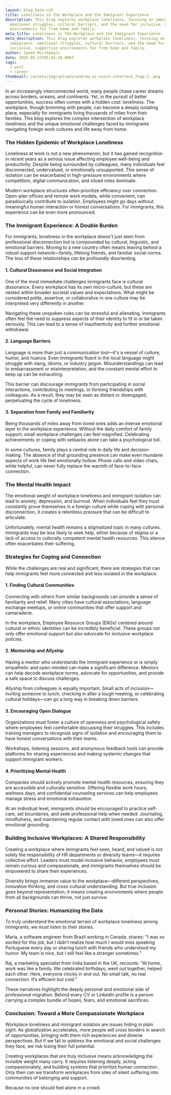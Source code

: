 ```yaml
---
layout: blog_base.njk
title: Loneliness in the Workplace and the Immigrant Experience
description: This blog explores workplace loneliness, focusing on immigrants'
  emotional struggles, cultural barriers, and the need for inclusive, supportive
  environments far from home and family.
meta_title: Loneliness in the Workplace and the Immigrant Experience
meta_description: This blog explores workplace loneliness, focusing on
  immigrants' emotional struggles, cultural barriers, and the need for
  inclusive, supportive environments far from home and family.
author: Saeed Mirshekari
date: 2025-05-21T05:42:10.086Z
tags:
  - post
  - career
thumbnail: /assets/img/uploads/undraw_ai-voice-interface_7uqq-1-.png
---
```


In an increasingly interconnected world, many people chase career dreams across borders, oceans, and continents. Yet, in the pursuit of better opportunities, success often comes with a hidden cost: loneliness. The workplace, though brimming with people, can become a deeply isolating place, especially for immigrants living thousands of miles from their families. This blog explores the complex intersection of workplace loneliness and the unique emotional challenges faced by immigrants navigating foreign work cultures and life away from home.

### The Hidden Epidemic of Workplace Loneliness

Loneliness at work is not a new phenomenon, but it has gained recognition in recent years as a serious issue affecting employee well-being and productivity. Despite being surrounded by colleagues, many individuals feel disconnected, undervalued, or emotionally unsupported. This sense of isolation can be exacerbated in high-pressure environments where competition, digital communication, and siloed roles dominate.

Modern workplace structures often prioritize efficiency over connection. Open-plan offices and remote work models, while convenient, can paradoxically contribute to isolation. Employees might go days without meaningful human interaction or honest conversations. For immigrants, this experience can be even more pronounced.

### The Immigrant Experience: A Double Burden

For immigrants, loneliness in the workplace doesn't just stem from professional disconnection but is compounded by cultural, linguistic, and emotional barriers. Moving to a new country often means leaving behind a robust support network—family, lifelong friends, and familiar social norms. The loss of these relationships can be profoundly disorienting.

#### 1. Cultural Dissonance and Social Integration

One of the most immediate challenges immigrants face is cultural dissonance. Every workplace has its own micro-culture, but these are nested within broader societal values and expectations. What might be considered polite, assertive, or collaborative in one culture may be interpreted very differently in another.

Navigating these unspoken rules can be stressful and alienating. Immigrants often feel the need to suppress aspects of their identity to fit in or be taken seriously. This can lead to a sense of inauthenticity and further emotional withdrawal.

#### 2. Language Barriers

Language is more than just a communication tool—it's a vessel of culture, humor, and nuance. Even immigrants fluent in the local language might struggle with slang, idioms, or industry jargon. Misunderstandings can lead to embarrassment or misinterpretation, and the constant mental effort to keep up can be exhausting.

This barrier can discourage immigrants from participating in social interactions, contributing to meetings, or forming friendships with colleagues. As a result, they may be seen as distant or disengaged, perpetuating the cycle of loneliness.

#### 3. Separation from Family and Familiarity

Being thousands of miles away from loved ones adds an intense emotional layer to the workplace experience. Without the daily comfort of family support, small workplace challenges can feel magnified. Celebrating achievements or coping with setbacks alone can take a psychological toll.

In some cultures, family plays a central role in daily life and decision-making. The absence of that grounding presence can make even mundane aspects of work life feel emotionally hollow. Phone calls and video chats, while helpful, can never fully replace the warmth of face-to-face connection.

### The Mental Health Impact

The emotional weight of workplace loneliness and immigrant isolation can lead to anxiety, depression, and burnout. When individuals feel they must constantly prove themselves in a foreign culture while coping with personal disconnection, it creates a relentless pressure that can be difficult to articulate.

Unfortunately, mental health remains a stigmatized topic in many cultures. Immigrants may be less likely to seek help, either because of stigma or a lack of access to culturally competent mental health resources. This silence often exacerbates their suffering.

### Strategies for Coping and Connection

While the challenges are real and significant, there are strategies that can help immigrants feel more connected and less isolated in the workplace.

#### 1. Finding Cultural Communities

Connecting with others from similar backgrounds can provide a sense of familiarity and relief. Many cities have cultural associations, language exchange meetups, or online communities that offer support and camaraderie.

In the workplace, Employee Resource Groups (ERGs) centered around cultural or ethnic identities can be incredibly beneficial. These groups not only offer emotional support but also advocate for inclusive workplace policies.

#### 2. Mentorship and Allyship

Having a mentor who understands the immigrant experience or is simply empathetic and open-minded can make a significant difference. Mentors can help decode workplace norms, advocate for opportunities, and provide a safe space to discuss challenges.

Allyship from colleagues is equally important. Small acts of inclusion—inviting someone to lunch, checking in after a tough meeting, or celebrating cultural holidays—can go a long way in breaking down barriers.

#### 3. Encouraging Open Dialogue

Organizations must foster a culture of openness and psychological safety where employees feel comfortable discussing their struggles. This includes training managers to recognize signs of isolation and encouraging them to have honest conversations with their teams.

Workshops, listening sessions, and anonymous feedback tools can provide platforms for sharing experiences and making systemic changes that support immigrant workers.

#### 4. Prioritizing Mental Health

Companies should actively promote mental health resources, ensuring they are accessible and culturally sensitive. Offering flexible work hours, wellness days, and confidential counseling services can help employees manage stress and emotional exhaustion.

At an individual level, immigrants should be encouraged to practice self-care, set boundaries, and seek professional help when needed. Journaling, mindfulness, and maintaining regular contact with loved ones can also offer emotional grounding.

### Building Inclusive Workplaces: A Shared Responsibility

Creating a workplace where immigrants feel seen, heard, and valued is not solely the responsibility of HR departments or diversity teams—it requires collective effort. Leaders must model inclusive behavior, employees must remain curious and compassionate, and immigrants themselves should be empowered to share their experiences.

Diversity brings immense value to the workplace—different perspectives, innovative thinking, and cross-cultural understanding. But true inclusion goes beyond representation; it means creating environments where people from all backgrounds can thrive, not just survive.

### Personal Stories: Humanizing the Data

To truly understand the emotional terrain of workplace loneliness among immigrants, we must listen to their stories.

Maria, a software engineer from Brazil working in Canada, shares: "I was so excited for this job, but I didn’t realize how much I would miss speaking Portuguese every day or sharing lunch with friends who understood my humor. My team is nice, but I still feel like a stranger sometimes."

Raj, a marketing specialist from India based in the UK, recounts: "At home, work was like a family. We celebrated birthdays, went out together, helped each other. Here, everyone clocks in and out. No small talk, no real connection. It’s efficient but cold."

These narratives highlight the deeply personal and emotional side of professional migration. Behind every CV or LinkedIn profile is a person carrying a complex bundle of hopes, fears, and emotional sacrifices.

### Conclusion: Toward a More Compassionate Workplace

Workplace loneliness and immigrant isolation are issues hiding in plain sight. As globalization accelerates, more people will cross borders in search of opportunities, bringing with them rich experiences and diverse perspectives. But if we fail to address the emotional and social challenges they face, we risk losing their full potential.

Creating workplaces that are truly inclusive means acknowledging the invisible weight many carry. It requires listening deeply, acting compassionately, and building systems that prioritize human connection. Only then can we transform workplaces from sites of silent suffering into communities of belonging and support.

Because no one should feel alone in a crowd.

